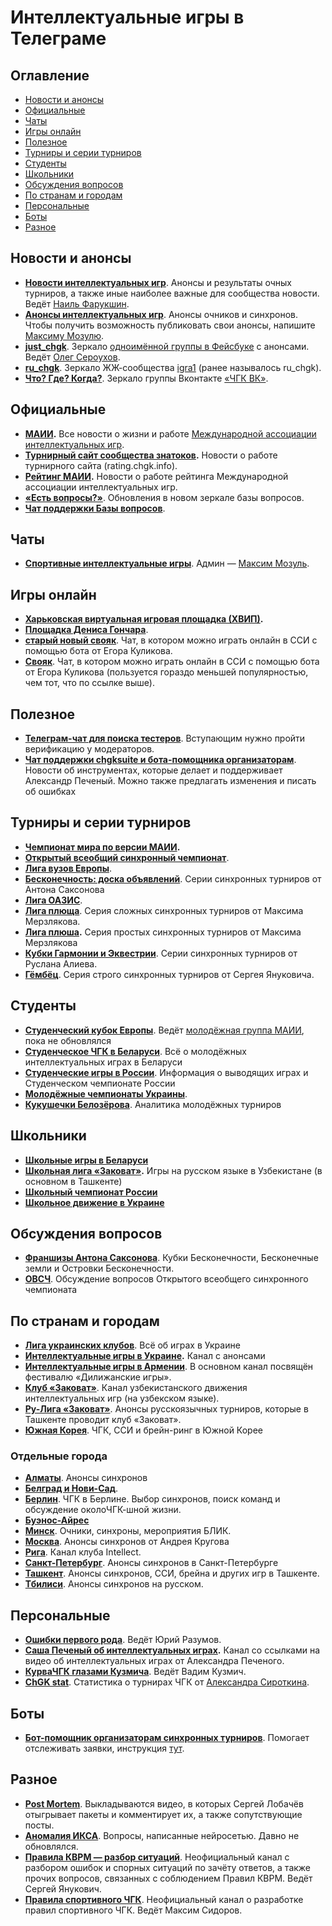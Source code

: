 # Интеллектуальные игры в Телеграме

## Оглавление
- [Новости и анонсы](#news)
- [Официальные](#official)
- [Чаты](#chats)
- [Игры онлайн](#online)
- [Полезное](#useful)
- [Турниры и серии турниров](#tournaments)
- [Студенты](#youth)
- [Школьники](#school)
- [Обсуждения вопросов](#q_discussions) 
- [По странам и городам](#countries)
- [Персональные](#personal)
- [Боты](#bots)
- [Разное](#other)

## Новости и анонсы <a id="news"></a>
- **[Новости интеллектуальных игр](https://t.me/chgknews)**. Анонсы и результаты очных турниров, а также иные наиболее важные для сообщества новости. Ведёт [Наиль Фарукшин](https://t.me/perenoel).
- **[Анонсы интеллектуальных игр](https://t.me/chgk_anons)**. Анонсы очников и синхронов. Чтобы получить возможность публиковать свои анонсы, напишите [Максиму Мозулю](https://t.me/Mozul).
- **[just_chgk](https://t.me/just_chgk)**. Зеркало [одноимённой группы в Фейсбуке](https://www.facebook.com/groups/414415963529176) с анонсами. Ведёт [Олег Сероухов](https://www.facebook.com/olegoego).
- **[ru_chgk](https://t.me/ruchgk)**. Зеркало ЖЖ-сообщества [igra1](https://igra1.livejournal.com/) (ранее называлось ru_chgk).
- **[Что? Где? Когда?](https://t.me/chgkvk)**. Зеркало группы Вконтакте [«ЧГК ВК»](https://vk.com/chgkvk).

## Официальные <a id="official"></a>
- **[МАИИ](https://t.me/maii_info).** Все новости о жизни и работе [Международной ассоциации интеллектуальных игр](https://www.maii.li/p/about).
- **[Турнирный сайт сообщества знатоков](https://t.me/tznatoki).** Новости о работе турнирного сайта (rating.chgk.info).
- **[Рейтинг МАИИ](https://t.me/rating_maii).** Новости о работе рейтинга Международной ассоциации интеллектуальных игр.
- **[«Есть вопросы?»](https://t.me/gotquestions_online)**. Обновления в новом зеркале базы вопросов.
- **[Чат поддержки Базы вопросов](https://t.me/chgk_db)**.

## Чаты <a id="chats"></a>
- **[Спортивные интеллектуальные игры](https://t.me/+OTlRYQkm158xOTgy)**. Админ — [Максим Мозуль](https://t.me/Mozul).

## Игры онлайн <a id="online"></a>
- **[Харьковская виртуальная игровая площадка (ХВИП)](https://t.me/khvip_calendar).**
- **[Площадка Дениса Гончара](https://t.me/chgk_online)**.
- **[старый новый свояк](https://t.me/+VCa0K8pzffdjZWE6)**. Чат, в котором можно играть онлайн в ССИ с помощью бота от Егора Куликова.
- **[Свояк](https://t.me/ktoto_zanyal_svoyak)**. Чат, в котором можно играть онлайн в ССИ с помощью бота от Егора Куликова (пользуется гораздо меньшей популярностью, чем тот, что по ссылке выше).

## Полезное <a id="useful"></a>
- **[Телеграм-чат для поиска тестеров](https://t.me/+BGSxZpfx9sIzODky)**. Вступающим нужно пройти верификацию у модераторов.
- **[Чат поддержки chgksuite и бота-помощника организаторам](https://t.me/chgksuite)**. Новости об инструментах, которые делает и поддерживает Александр Печеный. Можно также предлагать изменения и писать об ошибках

## Турниры и серии турниров <a id="tournaments"></a>
- **[Чемпионат мира по версии МАИИ](https://t.me/worldchamp_maii).**
- **[Открытый всеобщий синхронный чемпионат](https://t.me/ovsch)**.
- **[Лига вузов Европы](https://t.me/IQGameStudent)**.
- **[Бесконечность: доска объявлений](https://t.me/infinforming)**. Серии синхронных турниров от Антона Саксонова
- **[Лига ОАЗИС](https://t.me/ligaoazis)**. 
- **[Лига плюща](https://t.me/IvyLeague22)**. Серия сложных синхронных турниров от Максима Мерзлякова.
- **[Лига плюша](https://t.me/PlushLeague).** Серия простых синхронных турниров от Максима Мерзлякова
- **[Кубки Гармонии и Эквестрии](https://t.me/harmonycup)**. Серии синхронных турниров от Руслана Алиева.
- **[Гёмбёц](https://t.me/gomboc_kvrm)**. Серия строго синхронных турниров от Сергея Януковича.

## Студенты <a id="youth"></a>
- **[Студенческий кубок Европы](https://t.me/studeuro)**. Ведёт [молодёжная группа МАИИ](https://www.maii.li/p/who#youth), пока не обновлялся
- **[Студенческое ЧГК в Беларуси](https://t.me/studchgk_belarus)**. Всё о молодёжных интеллектуальных играх в Беларуси
- **[Студенческие игры в России](https://t.me/studchr)**. Информация о выводящих играх и Студенческом чемпионате России
- **[Молодёжные чемпионаты Украины](https://t.me/mchuchgkbrsiek)**.
- **[Кукушечки Белозёрова](https://t.me/chgk_anal)**. Аналитика молодёжных турниров

## Школьники <a id="school"></a>
- **[Школьные игры в Беларуси](https://t.me/schoolchgkbelarus)**
- **[Школьная лига «Заковат»](https://t.me/zakovatschool).** Игры на русском языке в Узбекистане (в основном в Ташкенте)
- **[Школьный чемпионат России](https://t.me/shchr_int)**
- **[Школьное движение в Украине](https://t.me/shchu2019)**

## Обсуждения вопросов <a id="q_discussions"></a>
- **[Франшизы Антона Саксонова](https://t.me/infinitequestions)**. Кубки Бесконечности, Бесконечные земли и Островки Бесконечности.
- **[ОВСЧ](https://t.me/ovsch_questions)**. Обсуждение вопросов Открытого всеобщего синхронного чемпионата

## По странам и городам <a id="countries"></a>

- **[Лига украинских клубов](https://t.me/LigaUK)**. Всё об играх в Украине
- **[Интеллектуальные игры в Украине](https://t.me/games_in_Ukraine).** Канал с анонсами
- **[Интеллектуальные игры в Армении](https://t.me/ChgkgamesArmenia)**. В основном канал посвящён фестивалю «Дилижанские игры».
- **[Клуб «Заковат»](https://t.me/zakovat)**. Канал узбекистанского движения интеллектуальных игр (на узбекском языке).
- **[Ру-Лига «Заковат»](https://t.me/ruliga_zakovat)**. Анонсы русскоязычных турниров, которые в Ташкенте проводит клуб «Заковат».
- **[Южная Корея](https://t.me/chgkorea)**. ЧГК, ССИ и брейн-ринг в Южной Корее

### Отдельные города
- **[Алматы](https://t.me/oo_lis)**. Анонсы синхронов
- **[Белград и Нови-Сад](https://t.me/chgk_u_bg)**.
- **[Берлин](https://t.me/joinchat/BZ_q2wxqZgnDKhXXLxYCeg)**. ЧГК в Берлине. Выбор синхронов, поиск команд и обсуждение околоЧГК-шной жизни.
- **[Буэнос-Айрес](https://t.me/chgk_baires)**
- **[Минск](https://t.me/chgk_minsk)**. Очники, синхроны, мероприятия БЛИК.
- **[Москва](https://t.me/krugovchgk)**. Анонсы синхронов от Андрея Кругова
- **[Рига](https://t.me/intellect_riga)**. Канал клуба Intellect.
- **[Санкт-Петербург](https://t.me/WeekChgkSPB)**. Анонсы синхронов в Санкт-Петербурге
- **[Ташкент](https://t.me/iivtiivt)**. Анонсы синхронов, ССИ, брейна и других игр в Ташкенте.
- **[Тбилиси](https://t.me/chanTbilisi)**. Анонсы синхронов на русском.

## Персональные <a id="personal"></a>
- **[Ошибки первого рода](https://t.me/false_positives)**. Ведёт Юрий Разумов.
- **[Саша Печеный об интеллектуальных играх](https://t.me/pecheny_on_intgames).** Канал со ссылками на видео об интеллектуальных играх от Александра Печеного.
- **[КурваЧГК глазами Кузмича](https://t.me/VKchgk)**. Ведёт Вадим Кузмич.
- **[ChGK stat](https://t.me/ChGK_stat)**. Статистика о турнирах ЧГК от [Александра Сироткина](https://t.me/avsirotkin).

## Боты <a id="bots"></a>
- **[Бот-помощник организаторам синхронных турниров](https://t.me/rating_chgk_info_helper_bot)**. Помогает отслеживать заявки, инструкция [тут](https://t.me/chgknews/542).

## Разное <a id="other"></a>
- **[Post Mortem](https://t.me/postmortemchannel)**. Выкладываются видео, в которых Сергей Лобачёв отыгрывает пакеты и комментирует их, а также сопутствующие посты.
- **[Аномалия ИКСА](https://t.me/neuro_chgk)**. Вопросы, написанные нейросетью. Давно не обновлялся.
- **[Правила КВРМ — разбор ситуаций](https://t.me/kvrm_rules)**. Неофициальный канал с разбором ошибок и спорных ситуаций по зачёту ответов, а также прочих вопросов, связанных с соблюдением Правил КВРМ. Ведёт Сергей Янукович.
- **[Правила спортивного ЧГК](https://t.me/chgk_rules)**. Неофициальный канал о разработке правил спортивного ЧГК. Ведёт Максим Сидоров.
